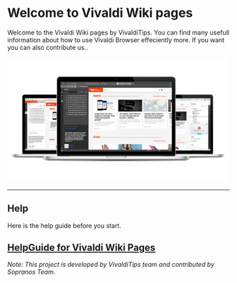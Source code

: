 # Welcome to Vivaldi Wiki pages

Welcome to the Vivaldi Wiki pages by VivaldiTips. You can find many usefull information about how to use Vivaldi Browser effeciently more. If you want you can also contribute us..

![vivavldi](./images/vivaldi.png)

----------------

## Help

Here is the help guide before you start.

## [HelpGuide for Vivaldi Wiki Pages](http://wiki.vivalditips.com/en/latest/help-guide-for-wiki-vivalditips/)


_Note: This project is developed by VivaldiTips team and contributed by Sopranos Team._
